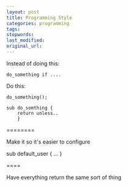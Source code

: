 ```yaml
---
layout: post
title: Programming Style
categories: programming
tags:
stopwords:
last_modified:
original_url:
---
```


Instead of doing this:

	do_something if ....

Do this:

	do_something();

	sub do_somthing {
		return unless..
		}


========

Make it so it's easier to configure

sub default_user { ... }

====

Have everything return the same sort of thing


